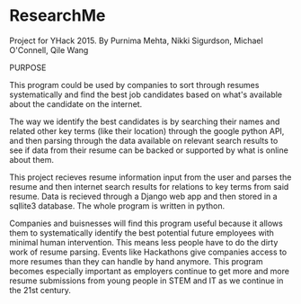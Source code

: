 # ResearchMe
Project for YHack 2015. By Purnima Mehta,  Nikki Sigurdson, Michael O'Connell, Qile Wang

PURPOSE

This program could be used by companies to sort through resumes systematically and find the best job candidates based on what's
available about the candidate on the internet. 

The way we identify the best candidates is by searching their names and related other key terms (like their location) through
the google python API, and then parsing through the data available on relevant search results to see if data from their resume 
can be backed or supported by what is online about them.

This project recieves resume information input from the user and parses the resume and then internet search results for relations to key terms from said resume. Data is recieved through a Django web app and then stored in a sqllite3 database. 
The whole program is written in python. 

Companies and buisnesses will find this program useful because it allows them to systematically identify the best potential future employees with minimal human intervention. This means less people have to do the dirty work of resume parsing. Events like Hackathons give companies access to more resumes than they can handle by hand anymore.  This program becomes especially important as employers continue to get more and more resume submissions from young people in STEM and IT as we continue in the 21st century. 

